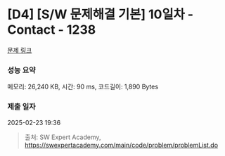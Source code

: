 # [D4] [S/W 문제해결 기본] 10일차 - Contact - 1238 

[문제 링크](https://swexpertacademy.com/main/code/problem/problemDetail.do?contestProbId=AV15B1cKAKwCFAYD) 

### 성능 요약

메모리: 26,240 KB, 시간: 90 ms, 코드길이: 1,890 Bytes

### 제출 일자

2025-02-23 19:36



> 출처: SW Expert Academy, https://swexpertacademy.com/main/code/problem/problemList.do